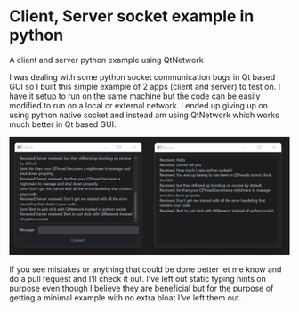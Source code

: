 # Client, Server socket example in python

A client and server python example using QtNetwork

I was dealing with some python socket communication bugs in Qt based GUI so I built this simple example of 2 apps (client and server) to test on. I have it setup to run on the same machine but the code can be easily modified to run on a local or external network. I ended up giving up on using python native socket and instead am using QtNetwork which works much better in Qt based GUI.

![Alt text](images/client_and_server_gui.jpg)

If you see mistakes or anything that could be done better let me know and do a pull request and I’ll check it out. I’ve left out static typing hints on purpose even though I believe they are beneficial but for the purpose of getting a minimal example with no extra bloat I’ve left them out.

